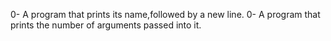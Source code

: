 0- A program that prints its name,followed by a new line.
0- A program that prints the number of arguments passed into it. 
